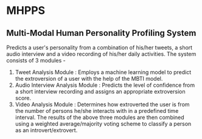 # MHPPS
## Multi-Modal Human Personality Profiling System
Predicts a user's personality from a combination of his/her tweets, a short audio interview and a video recording of his/her daily activities.
The system consists of 3 modules - 
  1. Tweet Analysis Module : Employs a machine learning model to predict the extroversion of a user with the help of the MBTI model.
  2. Audio Interview Analysis Module : Predicts the level of confidence from a short interview recording and assigns an appropriate extroversion score.
  3. Video Analysis Module : Determines how extroverted the user is from the number of persons he/she interacts with in a predefined time interval.
The results of the above three modules are then combined using a weighted average/majority voting scheme to classify a person as an introvert/extrovert.
